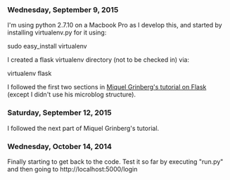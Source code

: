 
### Wednesday, September 9, 2015

I'm using python 2.7.10 on a Macbook Pro as I develop this, and started by installing virtualenv.py for it using:

sudo easy_install virtualenv

I created a flask virtualenv directory (not to be checked in) via:

virtualenv flask

I followed the first two sections in [Miquel Grinberg's tutorial on Flask](http://blog.miguelgrinberg.com/post/the-flask-mega-tutorial-part-ii-templates)
(except I didn't use his microblog structure). 

### Saturday, September 12, 2015

I followed the next part of Miquel Grinberg's tutorial.

### Wednesday, October 14, 2014

Finally starting to get back to the code. Test it so far by executing "run.py" and
then going to http://localhost:5000/login



